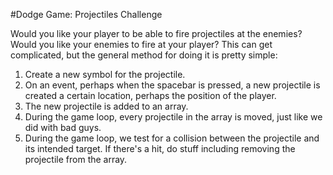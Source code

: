 #Dodge Game: Projectiles Challenge

Would you like your player to be able to fire projectiles at the enemies? Would you like your enemies to fire at your player? This can get complicated, but the general method for doing it is pretty simple:

1. Create a new symbol for the projectile.
2. On an event, perhaps when the spacebar is pressed, a new projectile is created a certain location, perhaps the position of the player.
3. The new projectile is added to an array.
4. During the game loop, every projectile in the array is moved, just like we did with bad guys.
5. During the game loop, we test for a collision between the projectile and its intended target. If there's a hit, do stuff including removing the projectile from the array.

